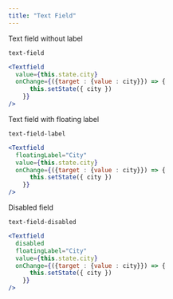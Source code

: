```yaml
---
title: "Text Field"
---
```


Text field without label
```react-snippet
text-field
```

```jsx
<Textfield
  value={this.state.city}
  onChange={({target : {value : city}}) => {
      this.setState({ city })
    }}
/>
```
Text field with floating label
```react-snippet
text-field-label
```

```jsx
<Textfield
  floatingLabel="City"
  value={this.state.city}
  onChange={({target : {value : city}}) => {
      this.setState({ city })
    }}
/>
```
Disabled field
```react-snippet
text-field-disabled
```

```jsx
<Textfield
  disabled
  floatingLabel="City"
  value={this.state.city}
  onChange={({target : {value : city}}) => {
      this.setState({ city })
    }}
/>
```
